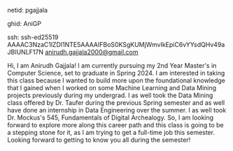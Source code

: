
netid: pgajjala

ghid: AniGP

ssh: ssh-ed25519 AAAAC3NzaC1lZDI1NTE5AAAAIFBoS0KSgKUMjWmvIkEpiC6vYYsdQHv49aJBIUNLF17N anirudh.gajjala2000@gmail.com


Hi, I am Anirudh Gajjala! I am currently pursuing my 2nd Year Master's in Computer Science, set to graduate in Spring 2024. I am interested in taking this class because I wanted to build more upon the foundational knowledge that I gained when I worked on some Machine Learning and Data Mining projects previously during my undergrad. I as well took the Data Mining class offered by Dr. Taufer during the previous Spring semester and as well have done an internship in Data Engineering over the summer. I as well took Dr. Mockus's 545, Fundamentals of Digital Archealogy. So, I am looking forward to explore more along this career path and this class is going to be a stepping stone for it, as I am trying to get a full-time job this semester. Looking forward to getting to know you all during the semester!
